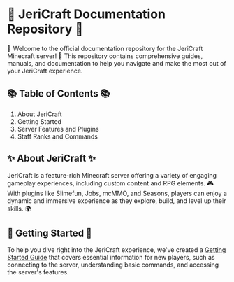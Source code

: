 # 📝 JeriCraft Documentation Repository 📝

🌟 Welcome to the official documentation repository for the JeriCraft Minecraft server! 🌟 This repository contains comprehensive guides, manuals, and documentation to help you navigate and make the most out of your JeriCraft experience.

## 📚 Table of Contents 📚

1. About JeriCraft
2. Getting Started
3. Server Features and Plugins
4. Staff Ranks and Commands

## ✨ About JeriCraft ✨
JeriCraft is a feature-rich Minecraft server offering a variety of engaging gameplay experiences, including custom content and RPG elements. 🎮 With plugins like Slimefun, Jobs, mcMMO, and Seasons, players can enjoy a dynamic and immersive experience as they explore, build, and level up their skills. 🌍

## 🚀 Getting Started 🚀
To help you dive right into the JeriCraft experience, we've created a [Getting Started Guide](https://github.com/Chalwk77/JeriCraftDocs/wiki/GettingStarted) that covers essential information for new players, such as connecting to the server, understanding basic commands, and accessing the server's features.


